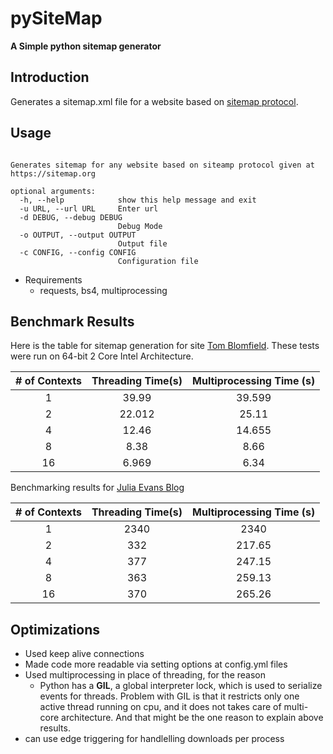pySiteMap
===
**A Simple python sitemap generator** 

## Introduction 
Generates a sitemap.xml file for a website based on [sitemap protocol](https://sitemap.org).  

## Usage ##

```usage: pySiteMap.py [-h] -u URL [-d DEBUG] [-o OUTPUT] [-c CONFIG]

Generates sitemap for any website based on siteamp protocol given at
https://sitemap.org

optional arguments:
  -h, --help            show this help message and exit
  -u URL, --url URL     Enter url
  -d DEBUG, --debug DEBUG
                        Debug Mode
  -o OUTPUT, --output OUTPUT
                        Output file
  -c CONFIG, --config CONFIG
                        Configuration file
 ```

* Requirements 
	+ requests, bs4, multiprocessing

## Benchmark Results ##
Here is the table for sitemap generation for site [Tom Blomfield](http://tomblomfield.com). These tests were run on 64-bit 2 Core Intel Architecture.  

| # of Contexts | Threading Time(s) | Multiprocessing Time (s) |
|:---:|:---:|:---:|
|1 |39.99 | 39.599|
|2 |22.012| 25.11 |
|4 |12.46| 14.655|
|8 | 8.38 | 8.66 |
|16 |6.969| 6.34|

Benchmarking results for [Julia Evans Blog](https://jvns.ca)

| # of Contexts | Threading Time(s) | Multiprocessing Time (s) |
|:---:|:---:|:---:|
|1 |2340 | 2340|
|2 |332| 217.65 |
|4 |377| 247.15|
|8 |363 | 259.13 |
|16 |370| 265.26|

## Optimizations ##
- Used keep alive connections
- Made code more readable via setting options at config.yml files  
- Used multiprocessing in place of threading, for the reason  
	- Python has a **GIL**, a global interpreter lock, which is used to serialize events for threads. Problem with GIL is that it restricts only one active thread running on cpu, and it does not takes care of multi-core architecture. And that might be the one reason to explain above results.
- can use edge triggering for handlelling downloads per process  	 


